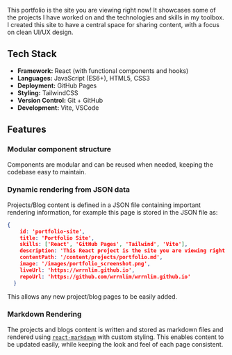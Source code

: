 
This portfolio is the site you are viewing right now! It showcases some of the projects I have worked on and the technologies and skills in my toolbox. I created this site to have a central space for sharing content, with a focus on clean UI/UX design.

## Tech Stack

- **Framework:** React (with functional components and hooks)
- **Languages:** JavaScript (ES6+), HTML5, CSS3
- **Deployment:** GitHub Pages
- **Styling:** TailwindCSS
- **Version Control:** Git + GitHub
- **Development:** Vite, VSCode

## Features

### Modular component structure

Components are modular and can be reused when needed, keeping the codebase easy to maintain.

### Dynamic rendering from JSON data

Projects/Blog content is defined in a JSON file containing important rendering information, for example this page is stored in the JSON file as:

```json
{
    id: 'portfolio-site',
    title: 'Portfolio Site',
    skills: ['React', 'GitHub Pages', 'Tailwind', 'Vite'],
    description: 'This React project is the site you are viewing right now!',
    contentPath: '/content/projects/portfolio.md',
    image: '/images/portfolio_screenshot.png',
    liveUrl: 'https://wrrnlim.github.io',
    repoUrl: 'https://github.com/wrrnlim/wrrnlim.github.io'
  }
```

This allows any new project/blog pages to be easily added.

### Markdown Rendering

The projects and blogs content is written and stored as markdown files and rendered using [`react-markdown`](https://github.com/remarkjs/react-markdown) with custom styling. This enables content to be updated easily, while keeping the look and feel of each page consistent.

